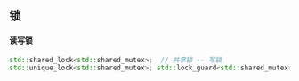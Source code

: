 ## 锁

#### 读写锁

```c++
std::shared_lock<std::shared_mutex>;  // 共享锁 -- 写锁
std::unique_lock<std::shared_mutex>; std::lock_guard<std::shared_mutex>;  // 排他锁 -- 读锁
```

